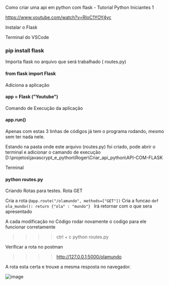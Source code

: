 Como criar uma api em python com flask - Tutorial Python Iniciantes 1

https://www.youtube.com/watch?v=RIoC1YOY4yc

Instalar o Flask

Terminal do VSCode

### pip install flask

Importa flask no arquivo que será trabalhado ( routes.py)
#### from flask import Flask

Adiciona a aplicação
#### app = Flask ("Youtube")

Comando de Execução da aplicação
#### app.run()

Apenas com estas 3 linhas de códigos já tem o programa rodando, mesmo sem ter nada nele.

Estando na pasta onde este arquivo (routes.py) foi criado, pode abrir o terminal e adicionar o camando de execução
D:\projetos\javascrypt_e_python\Roger\Criar_api_python\API-COM-FLASK

Terminal
#### python routes.py


Criando Rotas para testes.
Rota GET 

Cria a rota
<code>@app.route("/olamundo", methods=["GET"])</code>
Cria a funcao
<code>def ola_mundo():
    return {"ola" : "mundo"}
</code>
Irá retornar com o que sera apresentado 

A cada modificação no Código rodar novamente o codigo para ele funcionar corretamente
>>>> ctrl + c
>>>> python routes.py

Verificar a rota no postman
>>>> http://127.0.0.1:5000/olamundo

A rota esta certa e trouxe a mesma resposta no navegador. 



![image](https://user-images.githubusercontent.com/1613816/132787147-1c88e6e3-099e-4fd4-8a44-19c671bea594.png)


